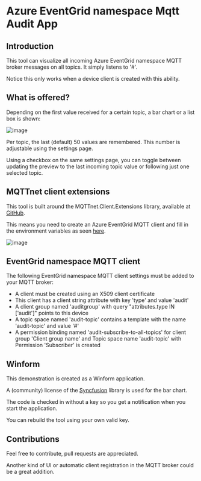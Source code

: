 # Azure EventGrid namespace Mqtt Audit App

## Introduction

This tool can visualize all incoming Azure EventGrid namespace MQTT broker messages on all topics. It simply listens to '#'.

Notice this only works when a device client is created with this ability.

## What is offered? 

Depending on the first value received for a certain topic, a bar chart or a list box is shown:

![image](https://github.com/sandervandevelde/MqttAuditApp/assets/694737/abb7b58b-178e-4bd8-ac52-0d91dd1e6b8f)

Per topic, the last (default) 50 values are remembered. This number is adjustable using the settings page.

Using a checkbox on the same settings page, you can toggle between updating the preview to the last incoming topic value or following just one selected topic.

## MQTTnet client extensions

This tool is built around the MQTTnet.Client.Extensions library, available at [GitHub](https://github.com/Azure-Samples/MqttApplicationSamples/tree/main/mqttclients/dotnet).

This means you need to create an Azure EventGrid MQTT client and fill in the environment variables as seen [here](https://github.com/Azure-Samples/MqttApplicationSamples/tree/main/mqttclients).

![image](https://github.com/sandervandevelde/MqttAuditApp/assets/694737/a9d395a4-7f98-454d-bf78-162ede182964)

## EventGrid namespace MQTT client

The following EventGrid namespace MQTT client settings must be added to your MQTT broker:

- A client must be created using an X509 client certificate
- This client has a client string attribute with key 'type' and value 'audit'
- A client group named 'auditgroup' with query "attributes.type IN ['audit']" points to this device
- A topic space named 'audit-topic' contains a template with the name 'audit-topic' and value '#'
- A permission binding named 'audit-subscribe-to-all-topics' for client group 'Client group name' and Topic space name 'audit-topic' with Permission 'Subscriber' is created

## Winform

This demonstration is created as a Winform application.

A (community) license of the [Syncfusion](https://www.syncfusion.com/) library is used for the bar chart.

The code is checked in without a key so you get a notification when you start the application.

You can rebuild the tool using your own valid key.

## Contributions

Feel free to contribute, pull requests are appreciated.

Another kind of UI or automatic client registration in the MQTT broker could be a great addition.

